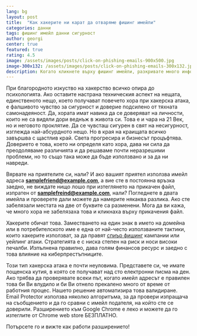 ```yaml
---
lang: bg
layout: post
title:  "Как хакерите ни карат да отваряме фишинг имейли"
categories: данни
tags: фишинг имейл данни сигурност
author: georgi
center: true
featured: true
rating: 4.5
image: /assets/images/posts/click-on-phishing-emails-900x500.jpg
image-300x132: /assets/images/posts/click-on-phishing-emails-300x132.jpg
description: Когато кликнете върху фишинг имейли, разкривате много информация за себе си.
---
```


При благородното изкуство на хакерство всичко опира до психологията. Ако оставите настрана техническия аспект на нещата, единственото нещо, което получават повечето хора при хакерска атака, е фалшивото чувство за сигурност и доверие подсилено от тяхната самонадеяност. Да, хората имат навика да се доверяват на личности, които не са видяли дори веднъж в живота си. Това е и чара на 21 Век, но и неговото проклятие. Да се чувсташ сигурен в свят на несигурност, изглежда най-абсурдното нещо. Но в края на краищата всичко завършва с щастлив край. Света прогресира и бизнесът процъфтява. Доверието е това, което ни определя като хора, дава ни сила да преодоляваме различията и да решаваме почти неразрешими проблеми, но то също така може да бъде използвано и за да ни навреди.

Вярвате на приятелите си, нали? И ако вашият приятел използва имейл адреса <b>samplefriend@example.com</b>, а вие сте в постоянна връзка заедно, не виждате нищо лошо при изтеглянето на прикачен файл, изпратен от <b>samplefreind@example.com</b>, нали? Погледнете в двата имейла и проверете дали можете да намерите някаква разлика. Ако сте забелязали местата на две от буквите са разменени. Мога да ви кажа, че много хора не забелязаха това и кликнаха върху прикачения файл.

Хакерите обичат това. Заместването на един знак в името на домейна или в потребителското име е една от най-често използваните тактики, които хакерите използват, за да правят <a title="Спиър фишинг" href="https://onlinecorpus.com/bg/спиър-фишинг-атаки/">спиър фишинг</a> кампании или уейлинг атаки. Стратегията е с ниска степен на риск и носи високи печалби. Изпълнена правилно, дава голям финансов ресурс и заедно с това влияние на киберпрестъпниците.

Този тип хакерска атака е почти неуловима. Представете си, че имате пощенска кутия, в която се получават над сто електронни писма на ден. Ако трябва да проверявате всеки път, когато имейл адресът е правилен това би Ви влудило и би Ви отнело прекалено много от време от работния процес. Нашето решение автоматизира това валидиране. Email Protector използва няколко алгоритъма, за да провери изпращача на съобщението и да го сравни с имейл подателя, на който сте се доверили. Разширението към Google Chrome е леко и можете да го изтеглите  от Chrome web store БЕЗПЛАТНО. 

Потърсете го и вижте как работи разширението!
